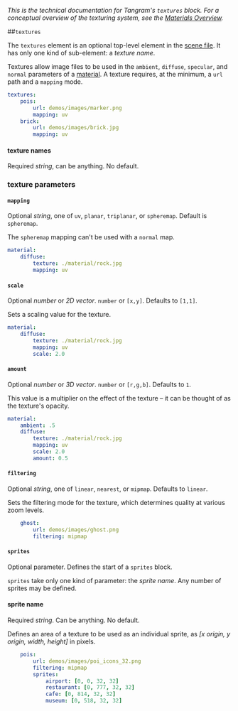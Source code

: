 *This is the technical documentation for Tangram's `textures` block. For a conceptual overview of the texturing system, see the [Materials Overview](Materials-Overview.md).*

##`textures`

The `textures` element is an optional top-level element in the [scene file](scene-file.md). It has only one kind of sub-element: a _texture name_.

Textures allow image files to be used in the `ambient`, `diffuse`, `specular`, and `normal` parameters of a [material](materials.md). A texture requires, at the minimum, a `url` path and a `mapping` mode.


```yaml
textures:
    pois:
        url: demos/images/marker.png
        mapping: uv
    brick:
        url: demos/images/brick.jpg
        mapping: uv
```

#### texture names
Required _string_, can be anything. No default.

### texture parameters

#### `mapping`
Optional _string_, one of `uv`, `planar`, `triplanar`, or `spheremap`. Default is `spheremap`.

The `spheremap` mapping can't be used with a `normal` map.

```yaml
material:
    diffuse:
        texture: ./material/rock.jpg
        mapping: uv
```

#### `scale`

Optional _number_ or _2D vector_. `number` or `[x,y]`. Defaults to `[1,1]`.

Sets a scaling value for the texture.

```yaml
material:
    diffuse:
        texture: ./material/rock.jpg
        mapping: uv
        scale: 2.0
```

#### `amount`

Optional _number_ or _3D vector_. `number` or `[r,g,b]`. Defaults to `1`.

This value is a multiplier on the effect of the texture – it can be thought of as the texture's opacity.

```yaml
material:
    ambient: .5
    diffuse:
        texture: ./material/rock.jpg
        mapping: uv
        scale: 2.0
        amount: 0.5
``` 

#### `filtering`
Optional _string_, one of `linear`, `nearest`, or `mipmap`. Defaults to `linear`.

Sets the filtering mode for the texture, which determines quality at various zoom levels.

```yaml
    ghost:
        url: demos/images/ghost.png
        filtering: mipmap
```
        
#### `sprites`
Optional parameter. Defines the start of a `sprites` block.

`sprites` take only one kind of parameter: the _sprite name_. Any number of sprites may be defined.

#### sprite name
Required _string_. Can be anything. No default.

Defines an area of a texture to be used as an individual sprite, as _[x origin, y origin, width, height]_ in pixels. 

```yaml
    pois:
        url: demos/images/poi_icons_32.png
        filtering: mipmap
        sprites:
            airport: [0, 0, 32, 32]
            restaurant: [0, 777, 32, 32]
            cafe: [0, 814, 32, 32]
            museum: [0, 518, 32, 32]
```
